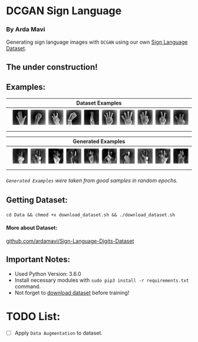 # DCGAN Sign Language
### By Arda Mavi

Generating sign language images with `DCGAN` using our own [Sign Language Dataset](https://github.com/ardamavi/Sign-Language-Digits-Dataset).

## The under construction!

## Examples:

|Dataset Examples|
|:-:|
|<img src="Assets/Dataset_Examples.jpg" width="1000">|

|Generated Examples|
|:-:|
|<img src="Assets/DCGAN_Examples.jpg" width="1000">|
###### `Generated Examples` were taken from good samples in random epochs.

## Getting Dataset:
`cd Data && chmod +x download_dataset.sh && ./download_dataset.sh`
#### More about Dataset:
[github.com/ardamavi/Sign-Language-Digits-Dataset](https://github.com/ardamavi/Sign-Language-Digits-Dataset)

## Important Notes:
- Used Python Version: 3.6.0
- Install necessary modules with `sudo pip3 install -r requirements.txt` command.
- Not forget to [download dataset](#getting-dataset) before training!


# TODO List:
- [ ] Apply `Data Augmentation` to dataset.
